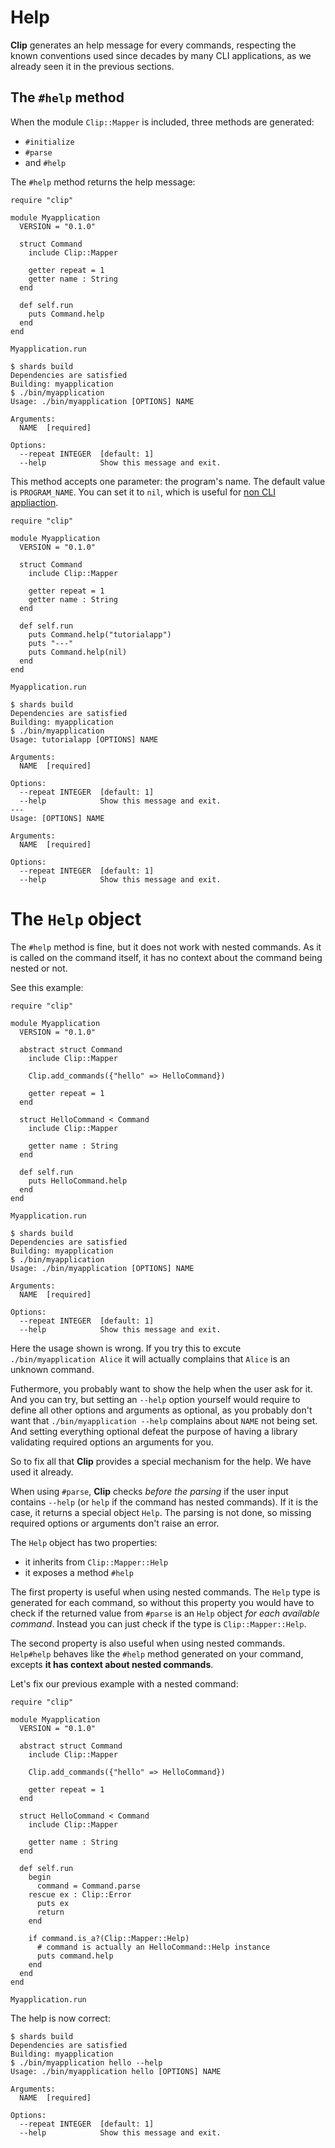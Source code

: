 # Help

**Clip** generates an help message for every commands, respecting the known conventions used since decades by many CLI applications, as we already seen it in the previous sections.

## The `#help` method

When the module `Clip::Mapper` is included, three methods are generated:

* `#initialize`
* `#parse`
* and `#help`

The `#help` method returns the help message:

```Crystal hl_lines="14"
require "clip"

module Myapplication
  VERSION = "0.1.0"

  struct Command
    include Clip::Mapper

    getter repeat = 1
    getter name : String
  end

  def self.run
    puts Command.help
  end
end

Myapplication.run
```

```console
$ shards build
Dependencies are satisfied
Building: myapplication
$ ./bin/myapplication
Usage: ./bin/myapplication [OPTIONS] NAME

Arguments:
  NAME  [required]

Options:
  --repeat INTEGER  [default: 1]
  --help            Show this message and exit.
```

This method accepts one parameter: the program's name.
The default value is `PROGRAM_NAME`.
You can set it to `nil`, which is useful for [non CLI appliaction](non_cli_app.md).

```Crystal hl_lines="14 16"
require "clip"

module Myapplication
  VERSION = "0.1.0"

  struct Command
    include Clip::Mapper

    getter repeat = 1
    getter name : String
  end

  def self.run
    puts Command.help("tutorialapp")
    puts "---"
    puts Command.help(nil)
  end
end

Myapplication.run
```

```console hl_lines="5 14"
$ shards build
Dependencies are satisfied
Building: myapplication
$ ./bin/myapplication
Usage: tutorialapp [OPTIONS] NAME

Arguments:
  NAME  [required]

Options:
  --repeat INTEGER  [default: 1]
  --help            Show this message and exit.
---
Usage: [OPTIONS] NAME

Arguments:
  NAME  [required]

Options:
  --repeat INTEGER  [default: 1]
  --help            Show this message and exit.
```

# The `Help` object

The `#help` method is fine, but it does not work with nested commands.
As it is called on the command itself, it has no context about the command being nested or not.

See this example:
```Crystal hl_lines="9 21"
require "clip"

module Myapplication
  VERSION = "0.1.0"

  abstract struct Command
    include Clip::Mapper

    Clip.add_commands({"hello" => HelloCommand})

    getter repeat = 1
  end

  struct HelloCommand < Command
    include Clip::Mapper

    getter name : String
  end

  def self.run
    puts HelloCommand.help
  end
end

Myapplication.run
```

```console hl_lines="5"
$ shards build
Dependencies are satisfied
Building: myapplication
$ ./bin/myapplication
Usage: ./bin/myapplication [OPTIONS] NAME

Arguments:
  NAME  [required]

Options:
  --repeat INTEGER  [default: 1]
  --help            Show this message and exit.
```

Here the usage shown is wrong.
If you try this to excute `./bin/myapplication Alice` it will actually complains that `Alice` is an unknown command.

Futhermore, you probably want to show the help when the user ask for it.
And you can try, but setting an `--help` option yourself would require to define all other options and arguments as optional, as you probably don't want that `./bin/myapplication --help` complains about `NAME` not being set.
And setting everything optional defeat the purpose of having a library validating required options an arguments for you.

So to fix all that **Clip** provides a special mechanism for the help.
We have used it already.

When using `#parse`, **Clip** checks _before the parsing_ if the user input contains `--help` (or `help` if the command has nested commands).
If it is the case, it returns a special object `Help`.
The parsing is not done, so missing required options or arguments don't raise an error.

The `Help` object has two properties:

* it inherits from `Clip::Mapper::Help`
* it exposes a method `#help`

The first property is useful when using nested commands.
The `Help` type is generated for each command, so without this property you would have to check if the returned value from `#parse` is an `Help` object _for each available command_.
Instead you can just check if the type is `Clip::Mapper::Help`.

The second property is also useful when using nested commands.
`Help#help` behaves like the `#help` method generated on your command, excepts __it has context about nested commands__.

Let's fix our previous example with a nested command:

```Crystal hl_lines="9 28-30"
require "clip"

module Myapplication
  VERSION = "0.1.0"

  abstract struct Command
    include Clip::Mapper

    Clip.add_commands({"hello" => HelloCommand})

    getter repeat = 1
  end

  struct HelloCommand < Command
    include Clip::Mapper

    getter name : String
  end

  def self.run
    begin
      command = Command.parse
    rescue ex : Clip::Error
      puts ex
      return
    end

    if command.is_a?(Clip::Mapper::Help)
      # command is actually an HelloCommand::Help instance
      puts command.help
    end
  end
end

Myapplication.run
```

The help is now correct:

```console hl_lines="5"
$ shards build
Dependencies are satisfied
Building: myapplication
$ ./bin/myapplication hello --help
Usage: ./bin/myapplication hello [OPTIONS] NAME

Arguments:
  NAME  [required]

Options:
  --repeat INTEGER  [default: 1]
  --help            Show this message and exit.
```
